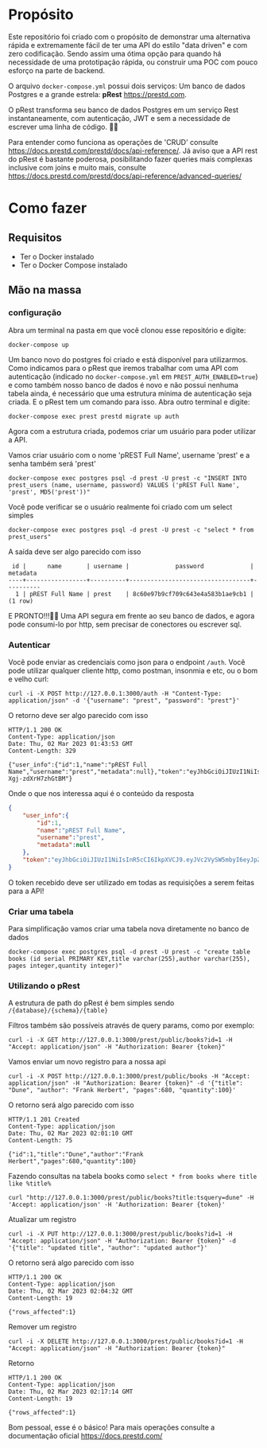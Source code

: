 # Propósito
Este repositório foi criado com o propósito de demonstrar uma alternativa rápida e extremamente fácil de ter uma API do estilo "data driven" e com zero codificação. Sendo assim uma ótima opção para quando há necessidade de uma prototipação rápida, ou construir uma POC com pouco esforço na parte de backend.
 
O arquivo `docker-compose.yml` possui dois serviços: Um banco de dados Postgres e a grande estrela: **pRest** <https://prestd.com>.
 
O pRest transforma seu banco de dados Postgres em um serviço Rest instantaneamente, com autenticação, JWT e sem a necessidade de escrever uma linha de código. 🤩🤩
 
Para entender como funciona as operações de 'CRUD' consulte <https://docs.prestd.com/prestd/docs/api-reference/>. Já aviso que a API rest do pRest é bastante poderosa, posibilitando fazer queries mais complexas inclusive com joins e muito mais, consulte <https://docs.prestd.com/prestd/docs/api-reference/advanced-queries/>

# Como fazer
## Requisitos
 - Ter o Docker instalado
 - Ter o Docker Compose instalado

## Mão na massa
### configuração
Abra um terminal na pasta em que você clonou esse repositório e digite:

```shell
docker-compose up
```
Um banco novo do postgres foi criado e está disponível para utilizarmos.
Como indicamos para o pRest que iremos trabalhar com uma API com autenticação (indicado no `docker-compose.yml` em `PREST_AUTH_ENABLED=true`) e como também nosso banco de dados é novo e não possui nenhuma tabela ainda, é necessário que uma estrutura mínima de autenticação seja criada. E o pRest tem um comando para isso. Abra outro terminal e digite:

```shell
docker-compose exec prest prestd migrate up auth
```
Agora com a estrutura criada, podemos criar um usuário para poder utilizar a API.

Vamos criar usuário com o nome 'pREST Full Name', username 'prest' e a senha também será 'prest'

```shell
docker-compose exec postgres psql -d prest -U prest -c "INSERT INTO prest_users (name, username, password) VALUES ('pREST Full Name', 'prest', MD5('prest'))"
```
Você pode verificar se o usuário realmente foi criado com um select simples

```shell
docker-compose exec postgres psql -d prest -U prest -c "select * from prest_users"
```
A saída deve ser algo parecido com isso
```
 id |      name       | username |             password             | metadata
----+-----------------+----------+----------------------------------+----------
  1 | pREST Full Name | prest    | 8c60e97b9cf709c643e4a583b1ae9cb1 |
(1 row)
```

E PRONTO!!!🤩🤩 Uma API segura em frente ao seu banco de dados, e agora pode consumi-lo por http, sem precisar de conectores ou escrever sql. 


### Autenticar
Você pode enviar as credenciais como json para o endpoint `/auth`. Você pode utilizar qualquer cliente http, como postman, insonmia e etc, ou o bom e velho curl:

```shell
curl -i -X POST http://127.0.0.1:3000/auth -H "Content-Type: application/json" -d '{"username": "prest", "password": "prest"}'
```

O retorno deve ser algo parecido com isso

```
HTTP/1.1 200 OK
Content-Type: application/json
Date: Thu, 02 Mar 2023 01:43:53 GMT
Content-Length: 329

{"user_info":{"id":1,"name":"pREST Full Name","username":"prest","metadata":null},"token":"eyJhbGciOiJIUzI1NiIsInR5cCI6IkpXVCJ9.eyJVc2VySW5mbyI6eyJpZCI6MSwibWV0YWRhdGEiOm51bGwsIm5hbWUiOiJwUkVTVCBGdWxsIE5hbWUiLCJ1c2VybmFtZSI6InByZXN0In0sImV4cCI6MTY3Nzc0MzAzMywibmJmIjoxNjc3NzQzMDMzfQ.wVKffo6oSuMiFj8JgQD6nXGQ1n-Xgj-zdXrH7zhGtBM"}
```
Onde o que nos interessa aqui é o conteúdo da resposta

```json
{
    "user_info":{
        "id":1,
        "name":"pREST Full Name",
        "username":"prest",
        "metadata":null
    },
    "token":"eyJhbGciOiJIUzI1NiIsInR5cCI6IkpXVCJ9.eyJVc2VySW5mbyI6eyJpZCI6MSwibWV0YWRhdGEiOm51bGwsIm5hbWUiOiJwUkVTVCBGdWxsIE5hbWUiLCJ1c2VybmFtZSI6InByZXN0In0sImV4cCI6MTY3Nzc0MzAzMywibmJmIjoxNjc3NzQzMDMzfQ.wVKffo6oSuMiFj8JgQD6nXGQ1n-Xgj-zdXrH7zhGtBM"
}
```
O token recebido deve ser utilizado em todas as requisições a serem feitas para a API!

### Criar uma tabela
Para simplificação vamos criar uma tabela nova diretamente no banco de dados
```shell
docker-compose exec postgres psql -d prest -U prest -c "create table books (id serial PRIMARY KEY,title varchar(255),author varchar(255), pages integer,quantity integer)"
```
### Utilizando o pRest
A estrutura de path do pRest é bem simples sendo `/{database}/{schema}/{table}`

Filtros também são possíveis através de query params, como por exemplo:

```
curl -i -X GET http://127.0.0.1:3000/prest/public/books?id=1 -H "Accept: application/json" -H "Authorization: Bearer {token}"
```

Vamos enviar um novo registro para a nossa api

```shell
curl -i -X POST http://127.0.0.1:3000/prest/public/books -H "Accept: application/json" -H "Authorization: Bearer {token}" -d '{"title": "Dune", "author": "Frank Herbert", "pages":680, "quantity":100}'
```

O retorno será algo parecido com isso

```shell
HTTP/1.1 201 Created
Content-Type: application/json
Date: Thu, 02 Mar 2023 02:01:10 GMT
Content-Length: 75

{"id":1,"title":"Dune","author":"Frank Herbert","pages":680,"quantity":100}
```

Fazendo consultas na tabela books como `select * from books where title like %title%`

```shell
curl "http://127.0.0.1:3000/prest/public/books?title:tsquery=dune" -H 'Accept: application/json' -H 'Authorization: Bearer {token}'
```

Atualizar um registro
```shell
curl -i -X PUT http://127.0.0.1:3000/prest/public/books?id=1 -H "Accept: application/json" -H "Authorization: Bearer {token}" -d '{"title": "updated title", "author": "updated author"}'
```
O retorno será algo parecido com isso

```shell
HTTP/1.1 200 OK
Content-Type: application/json
Date: Thu, 02 Mar 2023 02:04:32 GMT
Content-Length: 19

{"rows_affected":1}
```

Remover um registro

```shell
curl -i -X DELETE http://127.0.0.1:3000/prest/public/books?id=1 -H "Accept: application/json" -H "Authorization: Bearer {token}"
```

Retorno

```
HTTP/1.1 200 OK
Content-Type: application/json
Date: Thu, 02 Mar 2023 02:17:14 GMT
Content-Length: 19

{"rows_affected":1}
```
Bom pessoal, esse é o básico! Para mais operações consulte a documentação oficial <https://docs.prestd.com/>


